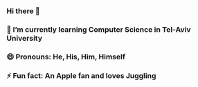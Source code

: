### Hi there 👋

### 🌱 I’m currently learning Computer Science in Tel-Aviv University
### 😄 Pronouns: He, His, Him, Himself
### ⚡ Fun fact: An Apple fan and loves Juggling

<!--
**mattantoledo/mattantoledo** is a ✨ _special_ ✨ repository because its `README.md` (this file) appears on your GitHub profile.

Here are some ideas to get you started:

- 🌱 I’m currently learning Computer Science in Tel-Aviv University
- 📫 How to reach me: ...
- 😄 Pronouns: He, His, Him, Himself
- ⚡ Fun fact: An Apple fan and loves Juggling
-->
